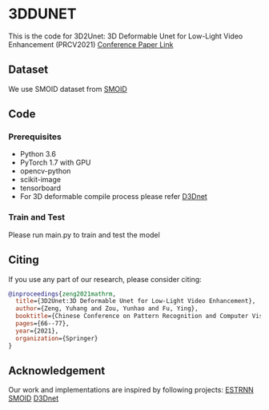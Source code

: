 # 3DDUNET
This is the code for 3D2Unet: 3D Deformable Unet for Low-Light Video Enhancement (PRCV2021) 
[Conference Paper Link](https://link.springer.com/book/10.1007/978-3-030-88004-0) 


## Dataset

We use SMOID dataset from [SMOID](https://github.com/MichaelHYJiang/Learning-to-See-Moving-Objects-in-the-Dark)

## Code


### Prerequisites

- Python 3.6
- PyTorch 1.7 with GPU
- opencv-python
- scikit-image
- tensorboard
- For 3D deformable compile process please refer [D3Dnet](https://github.com/XinyiYing/D3Dnet)

### Train and Test

Please run main.py to train and test the model

## Citing

If you use any part of our research, please consider citing:

```bibtex
@inproceedings{zeng2021mathrm,
  title={3D2Unet:3D Deformable Unet for Low-Light Video Enhancement},
  author={Zeng, Yuhang and Zou, Yunhao and Fu, Ying},
  booktitle={Chinese Conference on Pattern Recognition and Computer Vision (PRCV)},
  pages={66--77},
  year={2021},
  organization={Springer}
}

```


## Acknowledgement
Our work and implementations are inspired by following projects:
[ESTRNN](https://github.com/zzh-tech/ESTRNN)
[SMOID](https://github.com/MichaelHYJiang/Learning-to-See-Moving-Objects-in-the-Dark)
[D3Dnet](https://github.com/XinyiYing/D3Dnet)

